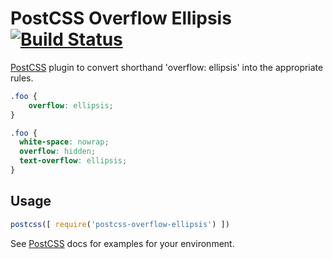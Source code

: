 # PostCSS Overflow Ellipsis [![Build Status][ci-img]][ci]

[PostCSS] plugin to convert shorthand 'overflow: ellipsis' into the appropriate rules.

[PostCSS]: https://github.com/postcss/postcss
[ci-img]:  https://travis-ci.org/TheSisb/postcss-overflow-ellipsis.svg
[ci]:      https://travis-ci.org/TheSisb/postcss-overflow-ellipsis

```css
.foo {
    overflow: ellipsis;
}
```

```css
.foo {
  white-space: nowrap;
  overflow: hidden;
  text-overflow: ellipsis;
}
```

## Usage

```js
postcss([ require('postcss-overflow-ellipsis') ])
```

See [PostCSS] docs for examples for your environment.
